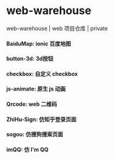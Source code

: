 # web-warehouse
web-warehouse | web 项目仓库 | private

#### BaiduMap: ionic 百度地图
#### button-3d: 3d按钮
#### checkbox: 自定义 checkbox
#### js-animate: 原生 js 动画
#### Qrcode: web 二维码
#### ZhiHu-Sign: 仿知乎登录页面
#### sogou: 仿搜狗搜索页面
#### imQQ: 仿 I'm QQ